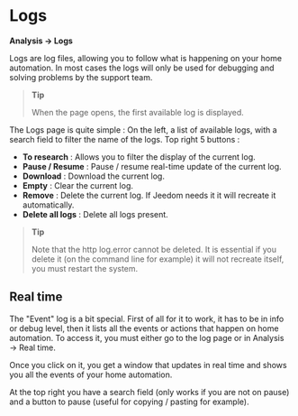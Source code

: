 # Logs
**Analysis → Logs**

Logs are log files, allowing you to follow what is happening on your home automation. In most cases the logs will only be used for debugging and solving problems by the support team.

> **Tip**
>
> When the page opens, the first available log is displayed.

The Logs page is quite simple :
On the left, a list of available logs, with a search field to filter the name of the logs.
Top right 5 buttons :

- **To research** : Allows you to filter the display of the current log.
- **Pause / Resume** : Pause / resume real-time update of the current log.
- **Download** : Download the current log.
- **Empty** : Clear the current log.
- **Remove** : Delete the current log. If Jeedom needs it it will recreate it automatically.
- **Delete all logs** : Delete all logs present.

> **Tip**
>
> Note that the http log.error cannot be deleted. It is essential if you delete it (on the command line for example) it will not recreate itself, you must restart the system.

## Real time

The &quot;Event&quot; log is a bit special. First of all for it to work, it has to be in info or debug level, then it lists all the events or actions that happen on home automation. To access it, you must either go to the log page or in Analysis → Real time.

Once you click on it, you get a window that updates in real time and shows you all the events of your home automation.

At the top right you have a search field (only works if you are not on pause) and a button to pause (useful for copying / pasting for example).
